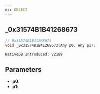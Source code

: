 ```yaml
---
ns: OBJECT
---
```

## _0x31574B1B41268673

```c
// 0x31574B1B41268673
void _0x31574B1B41268673(Any p0, Any p1);
```

```
NativeDB Introduced: v2189
```

## Parameters
* **p0**:
* **p1**:
